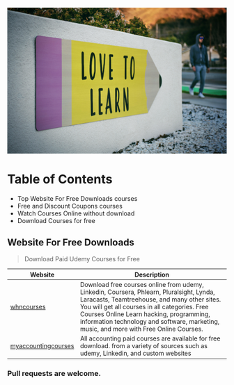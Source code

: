 

![Banner](free-online-courses.jpg)

# Table of Contents

- Top Website For Free Downloads courses
- Free and Discount Coupons courses
- Watch Courses Online without download
- Download Courses for free




## Website For Free Downloads
> Download Paid Udemy Courses for Free

| Website  | Description |
| ------ | ------ |
| [whncourses](https://www.whncourses.com) | Download free courses online from udemy, Linkedin, Coursera, Phlearn, Pluralsight, Lynda, Laracasts, Teamtreehouse, and many other sites. You will get all courses in all categories. Free Courses Online Learn hacking, programming, information technology and software, marketing, music, and more with Free Online Courses.  |
| [myaccountingcourses](https://myaccountingcourses.com/) | All accounting paid courses are available for free download. from a variety of sources such as udemy, Linkedin, and custom websites |

### Pull requests are welcome.













